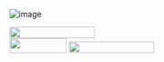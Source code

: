

![image](https://github.com/Kanzykanz/Kanzykanz/assets/164191059/67102e88-004e-4b63-9abd-1b3f178e3e9c)


<a href="https://www.glitter-graphics.com"><img src="http://dl10.glitter-graphics.net/pub/585/585586e4j4vxtm9j.gif" width=150 height=20 border=0></a><br><a href="https://www.glitter-graphics.com" target=_blank> <a href="https://www.glitter-graphics.com"><img src="http://dl5.glitter-graphics.net/pub/674/674435gqg299c4xs.gif" width=100 height=26 border=0></a>
<a href="https://www.glitter-graphics.com"><img src="http://dl9.glitter-graphics.net/pub/523/523619kq839m3zgi.gif" width=150 height=20 border=0></a><br><a href="https://www.glitter-graphics.com" target=_blank></a>

